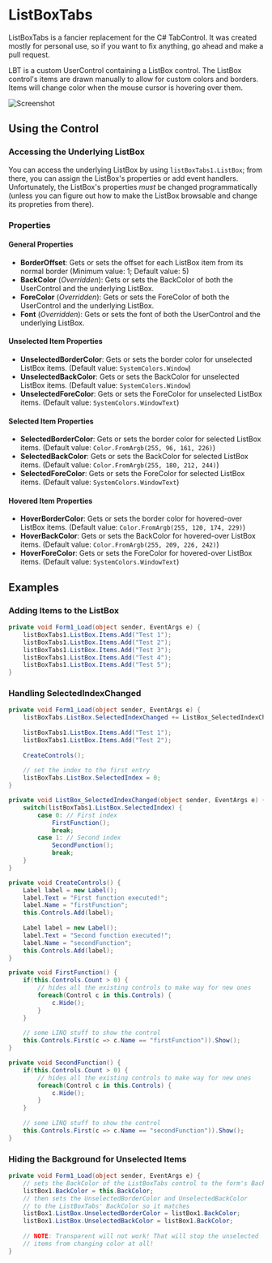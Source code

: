 # ListBoxTabs
ListBoxTabs is a fancier replacement for the C# TabControl. It was created mostly for personal use, so if you want to fix anything, go ahead and make a pull request.

LBT is a custom UserControl containing a ListBox control. The ListBox control's items are drawn manually to allow for custom colors and borders. Items will change color when the mouse cursor is hovering over them.

![Screenshot](/../screenshots/screenshots/3.png)

## Using the Control
### Accessing the Underlying ListBox
You can access the underlying ListBox by using `listBoxTabs1.ListBox`; from there, you can assign the ListBox's properties or add event handlers. Unfortunately, the ListBox's properties *must* be changed programmatically (unless you can figure out how to make the ListBox browsable and change its propreties from there).

### Properties

#### General Properties
* **BorderOffset**: Gets or sets the offset for each ListBox item from its normal border (Minimum value: 1; Default value: 5)
* **BackColor** (*Overridden*): Gets or sets the BackColor of both the UserControl and the underlying ListBox.
* **ForeColor** (*Overridden*): Gets or sets the ForeColor of both the UserControl and the underlying ListBox.
* **Font** (*Overridden*): Gets or sets the font of both the UserControl and the underlying ListBox.

#### Unselected Item Properties
* **UnselectedBorderColor**: Gets or sets the border color for unselected ListBox items. (Default value: `SystemColors.Window`)
* **UnselectedBackColor**: Gets or sets the BackColor for unselected ListBox items. (Default value: `SystemColors.Window`)
* **UnselectedForeColor**: Gets or sets the ForeColor for unselected ListBox items. (Default value: `SystemColors.WindowText`)

#### Selected Item Properties
* **SelectedBorderColor**: Gets or sets the border color for selected ListBox items. (Default value: `Color.FromArgb(255, 96, 161, 226)`)
* **SelectedBackColor**: Gets or sets the BackColor for selected ListBox items. (Default value: `Color.FromArgb(255, 180, 212, 244)`)
* **SelectedForeColor**: Gets or sets the ForeColor for selected ListBox items. (Default value: `SystemColors.WindowText`)

#### Hovered Item Properties
* **HoverBorderColor**: Gets or sets the border color for hovered-over ListBox items. (Default value: `Color.FromArgb(255, 120, 174, 229)`)
* **HoverBackColor**: Gets or sets the BackColor for hovered-over ListBox items. (Default value: `Color.FromArgb(255, 209, 226, 242)`)
* **HoverForeColor**: Gets or sets the ForeColor for hovered-over ListBox items. (Default value: `SystemColors.WindowText`)

## Examples
### Adding Items to the ListBox

```C#
private void Form1_Load(object sender, EventArgs e) {
	listBoxTabs1.ListBox.Items.Add("Test 1");
	listBoxTabs1.ListBox.Items.Add("Test 2");
	listBoxTabs1.ListBox.Items.Add("Test 3");
	listBoxTabs1.ListBox.Items.Add("Test 4");
	listBoxTabs1.ListBox.Items.Add("Test 5");
}
```

### Handling SelectedIndexChanged

```C#
private void Form1_Load(object sender, EventArgs e) {
	listBoxTabs.ListBox.SelectedIndexChanged += ListBox_SelectedIndexChanged;
	
	listBoxTabs1.ListBox.Items.Add("Test 1");
	listBoxTabs1.ListBox.Items.Add("Test 2");
	
	CreateControls();
	
	// set the index to the first entry
	listBoxTabs.ListBox.SelectedIndex = 0;
}

private void ListBox_SelectedIndexChanged(object sender, EventArgs e) {
    switch(listBoxTabs1.ListBox.SelectedIndex) {
		case 0: // First index
			FirstFunction();
			break;
		case 1: // Second index
			SecondFunction();
			break;
	}
}

private void CreateControls() {
    Label label = new Label();
    label.Text = "First function executed!";
    label.Name = "firstFunction";
    this.Controls.Add(label);
    
    Label label = new Label();
    label.Text = "Second function executed!";
    label.Name = "secondFunction";
    this.Controls.Add(label);
}

private void FirstFunction() {
    if(this.Controls.Count > 0) {
        // hides all the existing controls to make way for new ones
        foreach(Control c in this.Controls) {
            c.Hide();
        }
    }
    
    // some LINQ stuff to show the control
    this.Controls.First(c => c.Name == "firstFunction")).Show();
}

private void SecondFunction() {
    if(this.Controls.Count > 0) {
        // hides all the existing controls to make way for new ones
        foreach(Control c in this.Controls) {
            c.Hide();
        }
    }
    
    // some LINQ stuff to show the control
    this.Controls.First(c => c.Name == "secondFunction")).Show();
}
```

### Hiding the Background for Unselected Items
```C#
private void Form1_Load(object sender, EventArgs e) {
    // sets the BackColor of the ListBoxTabs control to the form's BackColor
    listBox1.BackColor = this.BackColor;
    // then sets the UnselectedBorderColor and UnselectedBackColor
    // to the ListBoxTabs' BackColor so it matches
    listBox1.ListBox.UnselectedBorderColor = listBox1.BackColor;
    listBox1.ListBox.UnselectedBackColor = listBox1.BackColor;
    
    // NOTE: Transparent will not work! That will stop the unselected
    // items from changing color at all!
}
```